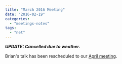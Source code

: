 ```yaml
---
title: "March 2016 Meeting"
date: "2016-02-19"
categories: 
  - "meetings-notes"
tags: 
  - "net"
---
```


_**UPDATE: Cancelled due to weather.**_

Brian's talk has been rescheduled to our [April meeting](https://htdnug.wordpress.com/2016/03/28/april-2016-meeting/).
